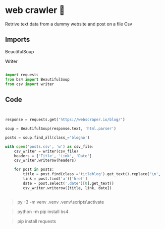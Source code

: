 



# web crawler 🎯


Retrive text data from a dummy website and post on a file
Csv 


## Imports

BeautifulSoup

Writer

````python 

import requests
from bs4 import BeautifulSoup
from csv import writer


````



## Code
``````python


response = requests.get('https://webscraper.io/blog/')

soup = BeautifulSoup(response.text, 'html.parser')

posts = soup.find_all(class_='blogno')

with open('posts.csv', 'w') as csv_file:
    csv_writer = writer(csv_file)
    headers = ['Title', 'Link', 'Date']
    csv_writer.writerow(headers)

    for post in posts:
        title = post.find(class_='titleblog').get_text().replace('\n', '')
        link = post.find('a')['href']
        date = post.select('.date')[0].get_text()
        csv_writer.writerow([title, link, date])



``````





> py -3 -m venv .venv
.venv\scripts\activate

> python -m pip install bs4

> pip install requests








